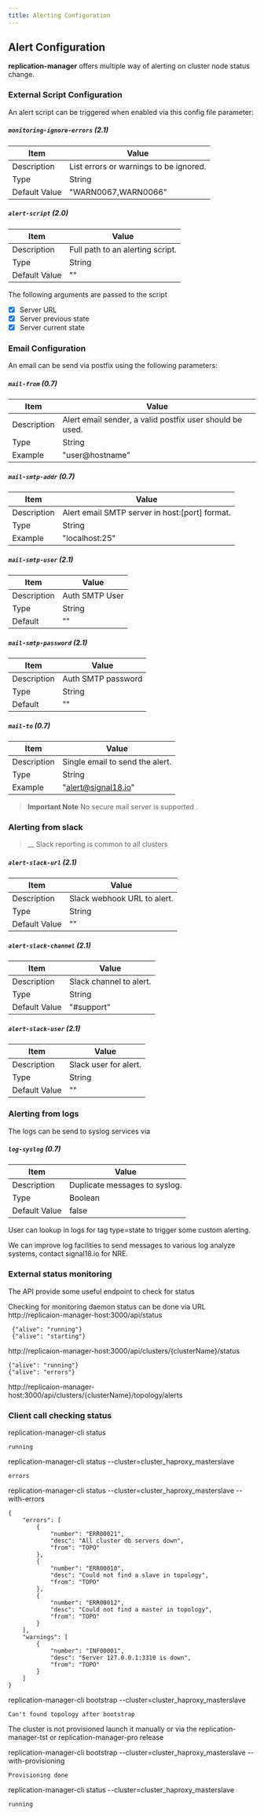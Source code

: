 ```yaml
---
title: Alerting Configuration
---
```


## Alert Configuration

**replication-manager** offers multiple way of alerting on cluster node status change.

### External Script Configuration

An alert script can be triggered when enabled via this config file parameter:

##### `monitoring-ignore-errors` (2.1)

| Item | Value |
| ---- | ----- |
| Description | List errors or warnings to be ignored. |
| Type | String |
| Default Value | "WARN0067,WARN0066" |  


##### `alert-script` (2.0)

| Item | Value |
| ---- | ----- |
| Description | Full path to an alerting script. |
| Type | String |
| Default Value | "" |  

The following arguments are passed to the script

- [x] Server URL
- [x] Server previous state
- [x] Server current state

### Email Configuration

An email can be send via postfix using the following parameters:

##### `mail-from` (0.7)

| Item | Value |
| ---- | ----- |
| Description | Alert email sender, a valid postfix user should be used. |
| Type | String |
| Example | "user@hostname" |  

##### `mail-smtp-addr` (0.7)

| Item | Value |
| ---- | ----- |
| Description | Alert email SMTP server in host:[port] format. |
| Type | String |
| Example | "localhost:25" |  

##### `mail-smtp-user` (2.1)

| Item | Value |
| ---- | ----- |
| Description | Auth SMTP User |
| Type | String |
| Default | "" |  

##### `mail-smtp-password` (2.1)

| Item | Value |
| ---- | ----- |
| Description | Auth SMTP password |
| Type | String |
| Default | "" |  

##### `mail-to` (0.7)

| Item | Value |
| ---- | ----- |
| Description | Single email to send the alert. |
| Type | String |
| Example | "alert@signal18.io" |  


>__Important Note__ No secure mail server is supported .

### Alerting from slack

>__ Slack reporting is common to all clusters

##### `alert-slack-url` (2.1)

| Item | Value |
| ---- | ----- |
| Description | Slack webhook URL to alert. |
| Type | String |
| Default Value | "" |  

##### `alert-slack-channel` (2.1)

| Item | Value |
| ---- | ----- |
| Description |Slack channel to alert. |
| Type | String |
| Default Value | "#support" |  


##### `alert-slack-user` (2.1)

| Item | Value |
| ---- | ----- |
| Description |Slack user for alert. |
| Type | String |
| Default Value | "" |  


### Alerting from logs

The logs can be send to syslog services via

##### `log-syslog` (0.7)

| Item | Value |
| ---- | ----- |
| Description | Duplicate messages to syslog. |
| Type | Boolean |
| Default Value | false |  


User can lookup in logs for tag type=state to trigger some custom alerting.

We can improve log facilities to send messages to various log analyze systems, contact signal18.io for NRE.


### External status monitoring

The API provide some useful endpoint to check for status

Checking for monitoring daemon status can be done via URL     
http://replicaion-manager-host:3000/api/status
```
 {"alive": "running"}
 {"alive": "starting"}
```

http://replicaion-manager-host:3000/api/clusters/{clusterName}/status

```
{"alive": "running"}
{"alive": "errors"}
```
http://replicaion-manager-host:3000/api/clusters/{clusterName}/topology/alerts

### Client call checking status  

replication-manager-cli status  
```
running
```
replication-manager-cli status  --cluster=cluster_haproxy_masterslave
```
errors
```

replication-manager-cli status  --cluster=cluster_haproxy_masterslave --with-errors
```
{
	"errors": [
		{
			"number": "ERR00021",
			"desc": "All cluster db servers down",
			"from": "TOPO"
		},
		{
			"number": "ERR00010",
			"desc": "Could not find a slave in topology",
			"from": "TOPO"
		},
		{
			"number": "ERR00012",
			"desc": "Could not find a master in topology",
			"from": "TOPO"
		}
	],
	"warnings": [
		{
			"number": "INF00001",
			"desc": "Server 127.0.0.1:3310 is down",
			"from": "TOPO"
		}
	]
}
```

replication-manager-cli bootstrap  --cluster=cluster_haproxy_masterslave
```
Can't found topology after bootstrap
```

The cluster is not provisioned  launch it manually or via the replication-manager-tst or replication-manager-pro release

replication-manager-cli bootstrap  --cluster=cluster_haproxy_masterslave --with-provisioning
```
Provisioning done
```
replication-manager-cli status  --cluster=cluster_haproxy_masterslave
```
running
```
